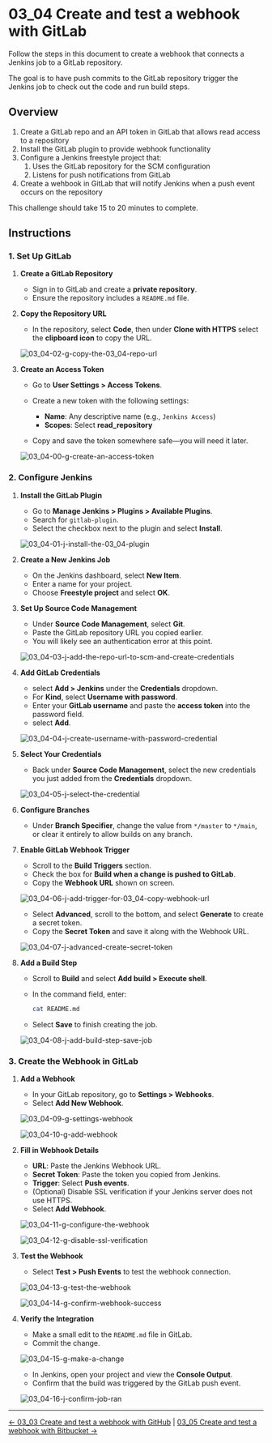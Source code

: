 # 03_04 Create and test a webhook with GitLab

Follow the steps in this document to create a webhook that connects a Jenkins job to a GitLab repository.

The goal is to have push commits to the GitLab repository trigger the Jenkins job to check out the code and run build steps.

## Overview

1. Create a GitLab repo and an API token in GitLab that allows read access to a repository
2. Install the GitLab plugin to provide webhook functionality
3. Configure a Jenkins freestyle project that:
   1. Uses the GitLab repository for the SCM configuration
   2. Listens for push notifications from GitLab
4. Create a wehbook in GitLab that will notify Jenkins when a push event occurs on the repository

This challenge should take 15 to 20 minutes to complete.

## Instructions

### 1. Set Up GitLab

1. **Create a GitLab Repository**

   - Sign in to GitLab and create a **private repository**.
   - Ensure the repository includes a `README.md` file.

1. **Copy the Repository URL**

   - In the repository, select **Code**, then under **Clone with HTTPS** select the **clipboard icon** to copy the URL.

   ![03_04-02-g-copy-the-03_04-repo-url](images/03_04-02-g-copy-the-03_04-repo-url.png)

1. **Create an Access Token**

   - Go to **User Settings > Access Tokens**.
   - Create a new token with the following settings:

     - **Name**: Any descriptive name (e.g., `Jenkins Access`)
     - **Scopes**: Select **read_repository**
   - Copy and save the token somewhere safe—you will need it later.

   ![03_04-00-g-create-an-access-token](images/03_04-00-g-create-an-access-token.png)

### 2. Configure Jenkins

1. **Install the GitLab Plugin**

   - Go to **Manage Jenkins > Plugins  > Available Plugins**.
   - Search for `gitlab-plugin`.
   - Select the checkbox next to the plugin and select **Install**.

   ![03_04-01-j-install-the-03_04-plugin](images/03_04-01-j-install-the-03_04-plugin.png)

1. **Create a New Jenkins Job**

   - On the Jenkins dashboard, select **New Item**.
   - Enter a name for your project.
   - Choose **Freestyle project** and select **OK**.

1. **Set Up Source Code Management**

   - Under **Source Code Management**, select **Git**.
   - Paste the GitLab repository URL you copied earlier.
   - You will likely see an authentication error at this point.

   ![03_04-03-j-add-the-repo-url-to-scm-and-create-credentials](images/03_04-03-j-add-the-repo-url-to-scm-and-create-credentials.png)

1. **Add GitLab Credentials**

   - select **Add > Jenkins** under the **Credentials** dropdown.
   - For **Kind**, select **Username with password**.
   - Enter your **GitLab username** and paste the **access token** into the password field.
   - select **Add**.

   ![03_04-04-j-create-username-with-password-credential](images/03_04-04-j-create-username-with-password-credential.png)

1. **Select Your Credentials**

   - Back under **Source Code Management**, select the new credentials you just added from the **Credentials** dropdown.

   ![03_04-05-j-select-the-credential](images/03_04-05-j-select-the-credential.png)

1. **Configure Branches**

   - Under **Branch Specifier**, change the value from `*/master` to `*/main`, or clear it entirely to allow builds on any branch.

1. **Enable GitLab Webhook Trigger**

    - Scroll to the **Build Triggers** section.
    - Check the box for **Build when a change is pushed to GitLab**.
    - Copy the **Webhook URL** shown on screen.

    ![03_04-06-j-add-trigger-for-03_04-copy-webhook-url](images/03_04-06-j-add-trigger-for-03_04-copy-webhook-url.png)

    - Select **Advanced**, scroll to the bottom, and select **Generate** to create a secret token.
    - Copy the **Secret Token** and save it along with the Webhook URL.

    ![03_04-07-j-advanced-create-secret-token](images/03_04-07-j-advanced-create-secret-token.png)

1. **Add a Build Step**

    - Scroll to **Build** and select **Add build > Execute shell**.
    - In the command field, enter:

      ```bash
      cat README.md
      ```

    - Select **Save** to finish creating the job.

    ![03_04-08-j-add-build-step-save-job](images/03_04-08-j-add-build-step-save-job.png)

### 3. Create the Webhook in GitLab

1. **Add a Webhook**

    - In your GitLab repository, go to **Settings > Webhooks**.
    - Select **Add New Webhook**.

    ![03_04-09-g-settings-webhook](images/03_04-09-g-settings-webhook.png)

    ![03_04-10-g-add-webhook](images/03_04-10-g-add-webhook.png)

1. **Fill in Webhook Details**

    - **URL**: Paste the Jenkins Webhook URL.
    - **Secret Token**: Paste the token you copied from Jenkins.
    - **Trigger**: Select **Push events**.
    - (Optional) Disable SSL verification if your Jenkins server does not use HTTPS.
    - Select **Add Webhook**.

    ![03_04-11-g-configure-the-webhook](images/03_04-11-g-configure-the-webhook.png)

    ![03_04-12-g-disable-ssl-verification](images/03_04-12-g-disable-ssl-verification.png)

1. **Test the Webhook**

    - Select **Test > Push Events** to test the webhook connection.

    ![03_04-13-g-test-the-webhook](images/03_04-13-g-test-the-webhook.png)

    ![03_04-14-g-confirm-webhook-success](images/03_04-14-g-confirm-webhook-success.png)

1. **Verify the Integration**

    - Make a small edit to the `README.md` file in GitLab.
    - Commit the change.

    ![03_04-15-g-make-a-change](images/03_04-15-g-make-a-change.png)

    - In Jenkins, open your project and view the **Console Output**.
    - Confirm that the build was triggered by the GitLab push event.

    ![03_04-16-j-confirm-job-ran](images/03_04-16-j-confirm-job-ran.png)

<!-- FooterStart -->
---
[← 03_03 Create and test a webhook with GitHub](../03_03_create_a_webhook_with_github/README.md) | [03_05 Create and test a webhook with Bitbucket →](../03_05_create_a_webhook_with_bitbucket/README.md)
<!-- FooterEnd -->
